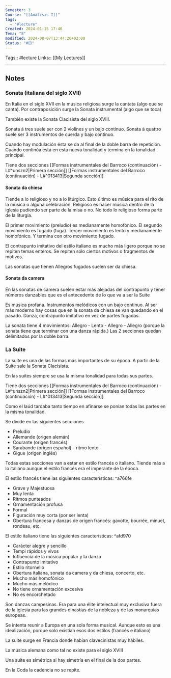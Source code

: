 ```yaml
---
Semester: 3
Course: "[[Análisis I]]"
tags:
  - "#lecture"
Created: 2024-01-15 17:40
Tema: "8"
modified: 2024-08-07T13:44:20+02:00
Status: "#🟨"
---
```

Tags::  #lecture 
Links:: [[My Lectures]]
___

## Notes

### Sonata (italiana del siglo XVII)

En Italia en el siglo XVII en la música religiosa surge la cantata (algo que se canta). Por contraposición surge la Sonata instrumental (algo que se toca)

También existe la Sonata Clacisista del siglo XVIII. 

Sonata à tres suele ser con 2 violines y un bajo continuo.
Sonata à quattro suele ser 3 instrumentos de cuerda y bajo continuo.

Cuando hay modulación ésta se da al final de la doble barra de repetición. Cuando continúa está en esta nueva tonalidad y termina en la tonalidad principal.

Tiene dos secciones
[[Formas instrumentales del Barroco (continuación) - L#^unszn2|Primera sección]]
[[Formas instrumentales del Barroco (continuación) - L#^013413|Segunda sección]]

#### Sonata da chiesa
Tiende a lo religioso y no a lo litúrgico. Esto último es música para el rito de la música o alguna celebración. Religioso es hacer música dentro de la iglesia pudiendo ser parte de la misa o no. No todo lo religioso forma parte de la liturgia.

El primer movimiento (preludio) es medianamente homofónico. El segundo movimiento es fugado (fuga). Tercer movimiento es lento y medianamente homofónico. Y termina con otro movimiento fugado.

El contrapunto imitativo del estilo italiano es mucho más ligero porque no se repiten temas enteros. Se repiten sólo ciertos motivos o fragmentos de motivos.

Las sonatas que tienen Allegros fugados suelen ser da chiesa.

#### Sonata da camera

En las sonatas de camera suelen estar más alejadas del contrapunto y tener números danzables que es el antecedente de lo que va a ser la Suite

Es música profana. Instrumentos melódicos con un bajo continuo. Al ser más moderno hay cosas que en la sonata da chiesa se van quedando en el pasado. Danza, contrapunto imitativo en vez de partes fugadas. 

La sonata tiene 4 movimientos: Allegro - Lento - Allegro - Allegro (porque la sonata tiene que terminar con una danza rápida.) Las 2 secciones quedan delimitados por la doble barra.

### La Suite

La suite es una de las formas más importantes de su época. A partir de la Suite sale la Sonata Clacisista.

En las suites siempre se usa la misma tonalidad para todas sus partes.

Tiene dos secciones
[[Formas instrumentales del Barroco (continuación) - L#^unszn2|Primera sección]]
[[Formas instrumentales del Barroco (continuación) - L#^013413|Segunda sección]]

Como el laúd tardaba tanto tiempo en afinarse se ponían todas las partes en la misma tonalidad.

Se divide en las siguientes secciones
- Preludio
- Allemande (origen alemán)
- Courante (origen francés)
- Sarabande (origen español) - ritmo lento
- Gigue (origen inglés)

Todas estas secciones van a estar en estilo francés o italiano. Tiende más a lo italiano aunque el estilo francés era el imperante de la época.

El estilo francés tiene las siguientes características: ^a766fe
- Grave y Majestuosa
- Muy lenta
- Ritmos punteados
- Ornamentación profusa
- Formal
- Figuración muy corta (por ser lenta)
- Obertura francesa y danzas de origen francés: gavotte, bourrée, minuet, rondeau, etc.

El estilo italiano tiene las siguientes características: ^afd970
- Carácter alegre y sencillo
- Tempi rápidos y vivos
- Influencia de la música popular y la danza
- Contrapunto imitativo
- Estilo ritornello
- Obertura italiana, sonata da camera y da chiesa, concerto, etc.
- Mucho más homofónico
- Mucho más melódico
- No tiene ornamentación excesiva
- No es encorchetado


Son danzas campesinas. Era para una élite intelectual muy exclusiva fuera de la iglesia para las grandes dinastías de la nobleza y de las monarquías europeas.

Se intenta reunir a Europa en una sola forma musical. Aunque esto es una idealización, porque solo existían esos dos estilos (francés e italiano)

La suite surge en Francia donde habían clavecinistas muy hábiles.

La música alemana como tal no existe para el siglo XVIII

Una suite es simétrica si hay simetría en el final de la dos partes.

En la Coda la cadencia no se repite.
































